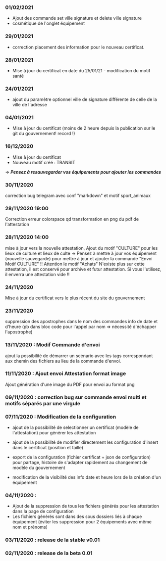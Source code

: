 ### 01/02/2021
* Ajout des commande set ville signature et delete ville signature
* cosmétique de l'onglet équipement

### 29/01/2021
* correction placement des information pour le nouveau certificat.

### 28/01/2021
* Mise à jour du certificat en date du 25/01/21 - modification du motif santé

### 24/01/2021
* ajout du paramètre optionnel ville de signature différente de celle de la ville de l'adresse

### 04/01/2021
 * Mise à jour du certificat (moins de 2 heure depuis la publication sur le git du gouvernement! record !)

### 16/12/2020
 * Mise à jour du certificat
 * Nouveau motif créé : TRANSIT

=> __*Pensez à resauvegarder vos équipements pour ajouter les commandes*__

### 30/11/2020
correction bug telegram avec conf "markdown" et motif sport_animaux

### 28/11/2020 19:00
Correction erreur colorspace qd transformation en png du pdf de l'attestation

### 28/11/2020 14:00
mise à jour vers la nouvelle attestation,
Ajout du motif "CULTURE" pour les lieux de culture et lieux de culte
=> Pensez à mettre à jour vos équipement (nouvelle sauvegarde) pour mettre à jour et ajouter la commande "Envoi Motif CULTURE"
!! Attention le motif "Achats" N'existe plus sur cette attestation, il est conservé pour archive et futur attestation. Si vous l'utilisez, il enverra une attestation vide !!

### 24/11/2020 
Mise à jour du certificat vers le plus récent du site du gouvernement

### 23/11/2020 
suppression des apostrophes dans le nom des commandes info de date et d'heure (pb dans bloc code pour l'appel par nom => nécessité d'échapper l'apostrophe)

### 13/11/2020 : Modif Commande d'envoi
ajout la possibilité de démarrer un scénario avec les tags correspondant aux chemin des fichiers au lieu de la commande d'envoi.

### 11/11/2020 : Ajout envoi Attestation format image
Ajout génération d'une image du PDF pour envoi au format png


### 09/11/2020 : correction bug sur commande envoi multi et motifs séparés par une virgule

### 07/11/2020 :  Modification de la configuration
* ajout de la possibilité de selectionner un certificat (modèle de l'attestation) pour générer les attestation
* ajout de la possibilité de modifier directement les configuration d'insert dans le certificat (position et taille)
* export de la configuration (fichier certificat + json de configuration) pour partage, histoire de s'adapter rapidement au changement de modèle du gouvernement

* modification de la visibilité des info date et heure lors de la création d'un équipement

### 04/11/2020 : 
  * Ajout de la suppression de tous les fichiers générés pour les attestation dans la page de configuration
  * Les fichiers générés sont dans des sous dossiers liés à chaque équipement (éviter les suppression pour 2 équipements avec même nom et prénoms)

### 03/11/2020 : release de la stable v0.01

### 02/11/2020 : release de la beta 0.01
